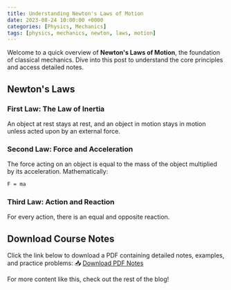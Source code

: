 ```yaml
---
title: Understanding Newton's Laws of Motion
date: 2023-08-24 10:00:00 +0000
categories: [Physics, Mechanics]
tags: [physics, mechanics, newton, laws, motion]
---
```


Welcome to a quick overview of **Newton's Laws of Motion**, the foundation of classical mechanics. Dive into this post to understand the core principles and access detailed notes.

## Newton's Laws

### First Law: The Law of Inertia
An object at rest stays at rest, and an object in motion stays in motion unless acted upon by an external force.

### Second Law: Force and Acceleration
The force acting on an object is equal to the mass of the object multiplied by its acceleration. Mathematically:
```bash
F = ma
```

### Third Law: Action and Reaction
For every action, there is an equal and opposite reaction.

## Download Course Notes

Click the link below to download a PDF containing detailed notes, examples, and practice problems:
📥 [Download PDF Notes](#)

For more content like this, check out the rest of the blog!
```